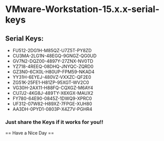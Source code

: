 
# VMware-Workstation-15.x.x-serial-keys

## Serial Keys:

- FU512-2DG1H-M85QZ-U7Z5T-PY8ZD
- CU3MA-2LG1N-48EGQ-9GNGZ-QG0UD
- GV7N2-DQZ00-4897Y-27ZNX-NV0TD
- YZ718-4REEQ-08DHQ-JNYQC-ZQRD0
- GZ3N0-6CX0L-H80UP-FPM59-NKAD4
- YY31H-6EYEJ-480VZ-VXXZC-QF2E0
- ZG51K-25FE1-H81ZP-95XGT-WV2C0
- VG30H-2AX11-H88FQ-CQXGZ-M6AY4
- CU7J2-4KG8J-489TY-X6XGX-MAUX2
- FY780-64E90-0845Z-1DWQ9-XPRC0
- UF312-07W82-H89XZ-7FPGE-XUH80
- AA3DH-0PYD1-0803P-X4Z7V-PGHR4

### Just share the Keys if it works for you!!

== Have a Nice Day ==
